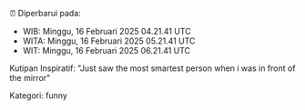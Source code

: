 ⏰ Diperbarui pada:
- WIB: Minggu, 16 Februari 2025 04.21.41 UTC
- WITA: Minggu, 16 Februari 2025 05.21.41 UTC
- WIT: Minggu, 16 Februari 2025 06.21.41 UTC

Kutipan Inspiratif:
"Just saw the most smartest person when i was in front of the mirror"


Kategori: funny

